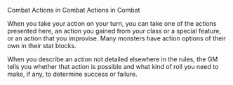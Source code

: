 Combat
Actions in Combat
Actions in Combat
        <p>
          When you take your action on your turn, you can take one of the actions presented here, an action you gained from your class or a special feature, or an action that you improvise. Many monsters have action options of their own in their stat blocks.
        </p>
        <p>
          When you describe an action not detailed elsewhere in the rules, the GM tells you whether that action is possible and what kind of roll you need to make, if any, to determine success or failure.
        </p>
